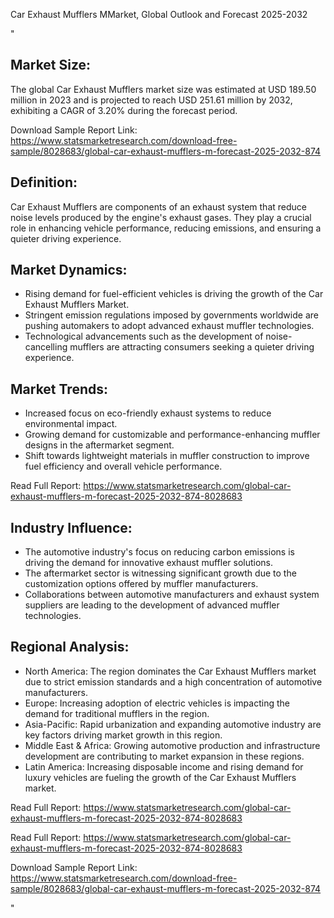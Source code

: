 Car Exhaust Mufflers MMarket, Global Outlook and Forecast 2025-2032 

"<h2>Market Size:</h2>
<p>The global Car Exhaust Mufflers market size was estimated at USD 189.50 million in 2023 and is projected to reach USD 251.61 million by 2032, exhibiting a CAGR of 3.20% during the forecast period.</p>
<p>Download Sample Report Link: <a href='https://www.statsmarketresearch.com/download-free-sample/8028683/global-car-exhaust-mufflers-m-forecast-2025-2032-874'>https://www.statsmarketresearch.com/download-free-sample/8028683/global-car-exhaust-mufflers-m-forecast-2025-2032-874</a> </p>

<h2>Definition:</h2>
<p>Car Exhaust Mufflers are components of an exhaust system that reduce noise levels produced by the engine's exhaust gases. They play a crucial role in enhancing vehicle performance, reducing emissions, and ensuring a quieter driving experience.</p>

<h2>Market Dynamics:</h2>
<ul>
  <li>Rising demand for fuel-efficient vehicles is driving the growth of the Car Exhaust Mufflers Market.</li>
  <li>Stringent emission regulations imposed by governments worldwide are pushing automakers to adopt advanced exhaust muffler technologies.</li>
  <li>Technological advancements such as the development of noise-cancelling mufflers are attracting consumers seeking a quieter driving experience.</li>
</ul>

<h2>Market Trends:</h2>
<ul>
  <li>Increased focus on eco-friendly exhaust systems to reduce environmental impact.</li>
  <li>Growing demand for customizable and performance-enhancing muffler designs in the aftermarket segment.</li>
  <li>Shift towards lightweight materials in muffler construction to improve fuel efficiency and overall vehicle performance.</li>
</ul>
<p>Read Full Report: <a href='https://www.statsmarketresearch.com/global-car-exhaust-mufflers-m-forecast-2025-2032-874-8028683'>https://www.statsmarketresearch.com/global-car-exhaust-mufflers-m-forecast-2025-2032-874-8028683</a></p>

<h2>Industry Influence:</h2>
<ul>
  <li>The automotive industry's focus on reducing carbon emissions is driving the demand for innovative exhaust muffler solutions.</li>
  <li>The aftermarket sector is witnessing significant growth due to the customization options offered by muffler manufacturers.</li>
  <li>Collaborations between automotive manufacturers and exhaust system suppliers are leading to the development of advanced muffler technologies.</li>
</ul>

<h2>Regional Analysis:</h2>
<ul>
  <li>North America: The region dominates the Car Exhaust Mufflers market due to strict emission standards and a high concentration of automotive manufacturers.</li>
  <li>Europe: Increasing adoption of electric vehicles is impacting the demand for traditional mufflers in the region.</li>
  <li>Asia-Pacific: Rapid urbanization and expanding automotive industry are key factors driving market growth in this region.</li>
  <li>Middle East & Africa: Growing automotive production and infrastructure development are contributing to market expansion in these regions.</li>
  <li>Latin America: Increasing disposable income and rising demand for luxury vehicles are fueling the growth of the Car Exhaust Mufflers market.</li>
</ul>
<p>Read Full Report: <a href='https://www.statsmarketresearch.com/global-car-exhaust-mufflers-m-forecast-2025-2032-874-8028683'>https://www.statsmarketresearch.com/global-car-exhaust-mufflers-m-forecast-2025-2032-874-8028683</a></p>

<p>Read Full Report: <a href='https://www.statsmarketresearch.com/global-car-exhaust-mufflers-m-forecast-2025-2032-874-8028683'>https://www.statsmarketresearch.com/global-car-exhaust-mufflers-m-forecast-2025-2032-874-8028683</a></p>
<p>Download Sample Report Link: <a href='https://www.statsmarketresearch.com/download-free-sample/8028683/global-car-exhaust-mufflers-m-forecast-2025-2032-874'>https://www.statsmarketresearch.com/download-free-sample/8028683/global-car-exhaust-mufflers-m-forecast-2025-2032-874</a></p>"
